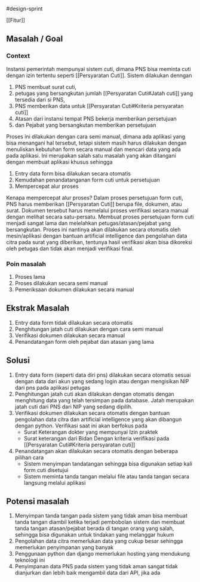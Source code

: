 #design-sprint

[[Fitur]]

## Masalah / Goal
### Context
Instansi pemerintah mempunyai sistem cuti, dimana PNS bisa meminta cuti dengan izin tertentu seperti [[Persyaratan Cuti]]. Sistem dilakukan denngan 
1. PNS membuat surat cuti, 
2. petugas yang bersangkutan jumlah [[Persyaratan Cuti#Jatah cuti]] yang tersedia dari si PNS, 
3. PNS memberikan data untuk [[Persyaratan Cuti#Kriteria persyaratan cuti]]
4. Atasan dari instansi tempat PNS bekerja memberikan persetujuan
5. dan Pejabat yang bersangkutan memberikan persetujuan

Proses ini dilakukan dengan cara semi manual, dimana ada aplikasi yang bisa menangani hal tersebut, tetapi sistem masih harus dilakukan dengan menuliskan kebutuhan form secara manual dan mencari data yang ada pada aplikasi. Ini merupakan salah satu masalah yang akan ditangani dengan membuat aplikasi khusus sehingga
1. Entry data form bisa dilakukan secara otomatis
2. Kemudahan penandatanganan form cuti untuk persetujuan
3. Mempercepat alur proses

Kenapa mempercepat alur proses? Dalam proses persetujuan form cuti, PNS harus memberikan [[Persyaratan Cuti]] berupa file, dokumen, atau surat. Dokumen tersebut harus memelalui proses verifikasi secara manual dengan melihat secara satu-persatu. Membuat proses persetujuan form cuti menjadi sangat lama dan melelahkan petugas/atasan/pejabat yang bersangkutan. Proses ini nantinya akan dilakukan secara otomatis oleh mesin/aplikasi dengan bantuan artificial intelligence dan pengolahan data citra pada surat yang diberikan, tentunya hasil verifikasi akan bisa dikoreksi oleh petugas dan tidak akan menjadi verifikasi final.

### Poin masalah
1. Proses lama
2. Proses dilakukan secara semi manual
3. Pemeriksaan dokumen dilakukan secara manual

## Ekstrak Masalah
1. Entry data form tidak dilakukan secara otomatis
2. Penghitungan jatah cuti dilakukan dengan cara semi manual
3. Verifikasi dokumen dilakukan secara manual
4. Penandatangan form oleh pejabat dan atasan yang lama

## Solusi
1. Entry data form (seperti data diri pns) dilakukan secara otomatis sesuai dengan data dari akun yang sedang login atau dengan mengisikan NIP dari pns pada aplikasi petugas
2. Penghitungan jatah cuti akan dilakukan dengan otomatis dengan menghitung data yang telah tersimpan pada database. Jatah merupakan jatah cuti dari PNS dari NIP yang sedang dipilih.
3. Verifikasi dokumen dilakukan secara otomatis dengan bantuan pengolahan data citra dan artificial intelligence yang akan dibangun dengan python. Verifikasi saat ini akan berfokus pada
	- Surat Keterangan dokter yang mempunyai Izin praktek
	- Surat keterangan dari Bidan
	Dengan kriteria verifikasi pada [[Persyaratan Cuti#Kriteria persyaratan cuti]]
4. Penandatangan akan dilakukan secara otomatis dengan beberapa pilihan cara
	- Sistem menyimpan tandatangan sehingga bisa digunakan setiap kali form cuti disetujui
	- Sistem meminta tanda tangan melalui file atau tanda tangan secara langsung melalui aplikasi

## Potensi masalah
1. Menyimpan tanda tangan pada sistem yang tidak aman bisa membuat tanda tangan diambil ketika terjadi pembobolan sistem dan membuat tanda tangan atasan/pejabat berada di tangan orang yang salah, sehingga bisa digunakan untuk tindakan yang melanggar hukum
2. Pengolahan data citra memerlukan data yang cukup besar sehingga memerlukan penyimpanan yang banyak
3. Penggunaan python dan django memerlukan hosting yang mendukung teknologi ini
4. Penyimpanan data PNS pada sistem yang tidak aman sangat tidak dianjurkan dan lebih baik mengambil data dari API, jika ada

